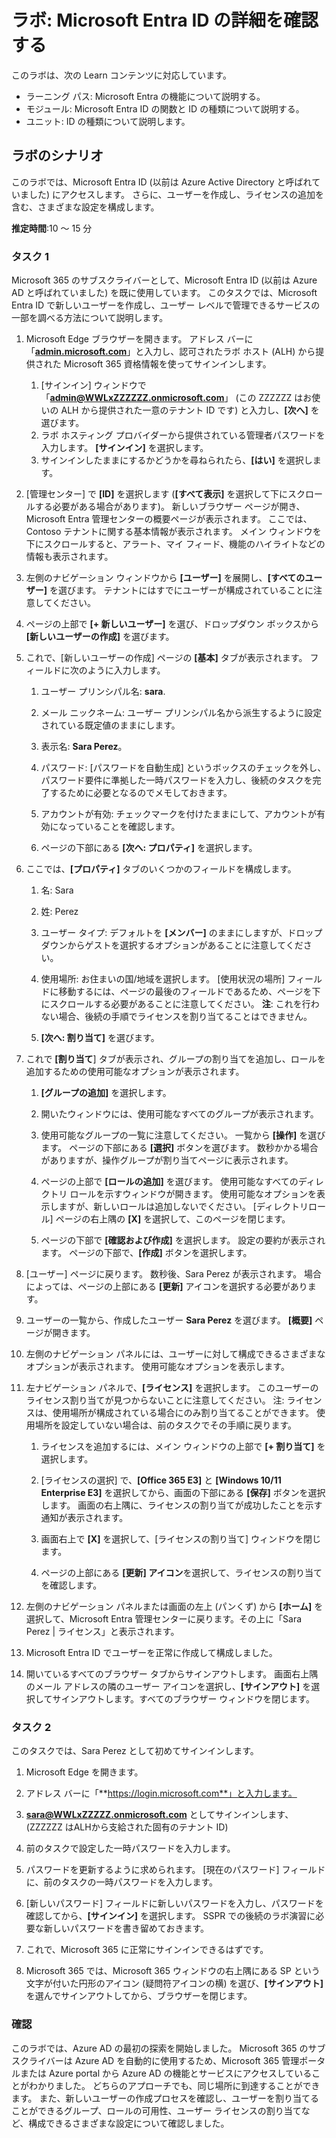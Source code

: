 <!---
---
ラボ: タイトル: 'Microsoft Entra ID ユーザー設定を調べる' ラーニング パス/モジュール/ユニット: 'ラーニング パス: Microsoft Entra の機能について説明する; モジュール 1: Microsoft Entra ID の関数と ID の種類について説明する; ユニット 3: Microsoft Entra ID の種類について説明する'
---
--->

# ラボ: Microsoft Entra ID の詳細を確認する

このラボは、次の Learn コンテンツに対応しています。

- ラーニング パス: Microsoft Entra の機能について説明する。
- モジュール: Microsoft Entra ID の関数と ID の種類について説明する。
- ユニット: ID の種類について説明します。

## ラボのシナリオ

このラボでは、Microsoft Entra ID (以前は Azure Active Directory と呼ばれていました) にアクセスします。  さらに、ユーザーを作成し、ライセンスの追加を含む、さまざまな設定を構成します。  

**推定時間**:10 ～ 15 分

### タスク 1

Microsoft 365 のサブスクライバーとして、Microsoft Entra ID (以前は Azure AD と呼ばれていました) を既に使用しています。  このタスクでは、Microsoft Entra ID で新しいユーザーを作成し、ユーザー レベルで管理できるサービスの一部を調べる方法について説明します。

1. Microsoft Edge ブラウザーを開きます。 アドレス バーに「**[admin.microsoft.com](https://admin.microsoft.com)**」と入力し、認可されたラボ ホスト (ALH) から提供された Microsoft 365 資格情報を使ってサインインします。
    1. [サインイン] ウィンドウで「**admin@WWLxZZZZZZ.onmicrosoft.com**」 (この ZZZZZZ はお使いの ALH から提供された一意のテナント ID です) と入力し、**[次へ]** を選びます。
    1. ラボ ホスティング プロバイダーから提供されている管理者パスワードを入力します。 **[サインイン]** を選択します。
    1. サインインしたままにするかどうかを尋ねられたら、**[はい]** を選択します。

1. [管理センター] で **[ID]** を選択します (**[すべて表示]** を選択して下にスクロールする必要がある場合があります)。  新しいブラウザー ページが開き、Microsoft Entra 管理センターの概要ページが表示されます。 ここでは、Contoso テナントに関する基本情報が表示されます。 メイン ウィンドウを下にスクロールすると、アラート、マイ フィード、機能のハイライトなどの情報も表示されます。

1. 左側のナビゲーション ウィンドウから **[ユーザー]** を展開し、**[すべてのユーザー]** を選びます。 テナントにはすでにユーザーが構成されていることに注意してください。

1. ページの上部で **[+ 新しいユーザー]** を選び、ドロップダウン ボックスから **[新しいユーザーの作成]** を選びます。

1. これで、[新しいユーザーの作成] ページの **[基本]** タブが表示されます。 フィールドに次のように入力します。
    1. ユーザー プリンシパル名: **sara**.

    1. メール ニックネーム: ユーザー プリンシパル名から派生するように設定されている既定値のままにします。

    1. 表示名: **Sara Perez**。

    1. パスワード: [パスワードを自動生成] というボックスのチェックを外し、パスワード要件に準拠した一時パスワードを入力し、後続のタスクを完了するために必要となるのでメモしておきます。

    1. アカウントが有効: チェックマークを付けたままにして、アカウントが有効になっていることを確認します。

    1. ページの下部にある **[次へ: プロパティ]** を選択します。

1. ここでは、**[プロパティ]** タブのいくつかのフィールドを構成します。

    1. 名: Sara

    1. 姓: Perez

    1. ユーザー タイプ: デフォルトを **[メンバー]** のままにしますが、ドロップダウンからゲストを選択するオプションがあることに注意してください。

    1. 使用場所: お住まいの国/地域を選択します。  [使用状況の場所] フィールドに移動するには、ページの最後のフィールドであるため、ページを下にスクロールする必要があることに注意してください。  **注**: これを行わない場合、後続の手順でライセンスを割り当てることはできません。

    1. **[次へ: 割り当て]** を選びます。

1. これで **[割り当て**] タブが表示され、グループの割り当てを追加し、ロールを追加するための使用可能なオプションが表示されます。

    1. **[グループの追加]** を選択します。

    1. 開いたウィンドウには、使用可能なすべてのグループが表示されます。  

    1. 使用可能なグループの一覧に注意してください。  一覧から **[操作]** を選びます。  ページの下部にある **[選択]** ボタンを選びます。  数秒かかる場合がありますが、操作グループが割り当てページに表示されます。

    1. ページの上部で **[ロールの追加]** を選びます。  使用可能なすべてのディレクトリ ロールを示すウィンドウが開きます。  使用可能なオプションを表示しますが、新しいロールは追加しないでください。  [ディレクトリロール] ページの右上隅の **[X]** を選択して、このページを閉じます。
    1. ページの下部で **[確認および作成]** を選択します。 設定の要約が表示されます。  ページの下部で、**[作成]** ボタンを選択します。

1. [ユーザー] ページに戻ります。  数秒後、Sara Perez が表示されます。  場合によっては、ページの上部にある **[更新]** アイコンを選択する必要があります。

1. ユーザーの一覧から、作成したユーザー **Sara Perez** を選びます。  **[概要]** ページが開きます。

1. 左側のナビゲーション パネルには、ユーザーに対して構成できるさまざまなオプションが表示されます。 使用可能なオプションを表示します。

1. 左ナビゲーション パネルで、**[ライセンス]** を選択します。  このユーザーのライセンス割り当てが見つからないことに注意してください。  注: ライセンスは、使用場所が構成されている場合にのみ割り当てることができます。 使用場所を設定していない場合は、前のタスクでその手順に戻ります。

    1. ライセンスを追加するには、メイン ウィンドウの上部で **[+ 割り当て]** を選択します。

    1. [ライセンスの選択] で、**[Office 365 E3]** と **[Windows 10/11 Enterprise E3]** を選択してから、画面の下部にある **[保存]** ボタンを選択します。 画面の右上隅に、ライセンスの割り当てが成功したことを示す通知が表示されます。

    1. 画面右上で **[X]** を選択して、[ライセンスの割り当て] ウィンドウを閉じます。

    1. ページの上部にある **[更新] アイコン**を選択して、ライセンスの割り当てを確認します。

1. 左側のナビゲーション パネルまたは画面の左上 (パンくず) から **[ホーム]** を選択して、Microsoft Entra 管理センターに戻ります。その上に「Sara Perez | ライセンス」と表示されます。

1. Microsoft Entra ID でユーザーを正常に作成して構成しました。

1. 開いているすべてのブラウザー タブからサインアウトします。 画面右上隅のメール アドレスの隣のユーザー アイコンを選択し、**[サインアウト]** を選択してサインアウトします。すべてのブラウザー ウィンドウを閉じます。

### タスク 2

このタスクでは、Sara Perez として初めてサインインします。

1. Microsoft Edge を開きます。

2. アドレス バーに「**https://login.microsoft.com**」と入力します。

3. **sara@WWLxZZZZZ.onmicrosoft.com** としてサインインします、(ZZZZZZ はALHから支給された固有のテナント ID)
4. 前のタスクで設定した一時パスワードを入力します。

5. パスワードを更新するように求められます。 [現在のパスワード] フィールドに、前のタスクの一時パスワードを入力します。

6. [新しいパスワード] フィールドに新しいパスワードを入力し、パスワードを確認してから、**[サインイン]** を選択します。  SSPR での後続のラボ演習に必要な新しいパスワードを書き留めておきます。

7. これで、Microsoft 365 に正常にサインインできるはずです。

8. Microsoft 365 では、Microsoft 365 ウィンドウの右上隅にある SP という文字が付いた円形のアイコン (疑問符アイコンの横) を選び、**[サインアウト]** を選んでサインアウトしてから、ブラウザーを閉じます。

### 確認

このラボでは、Azure AD の最初の探索を開始しました。 Microsoft 365 のサブスクライバーは Azure AD を自動的に使用するため、Microsoft 365 管理ポータルまたは Azure portal から Azure AD の機能とサービスにアクセスしていることがわかりました。  どちらのアプローチでも、同じ場所に到達することができます。  また、新しいユーザーの作成プロセスを確認し、ユーザーを割り当てることができるグループ、ロールの可用性、ユーザー ライセンスの割り当てなど、構成できるさまざまな設定について確認しました。
